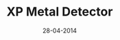 ---
layout: project
title: 'XP Metal Detector'
caption: Illustration du détecteur de métaux de la gamme XP.
description: >
  Graphic design - Illustration du détecteur de métaux de la gamme XR - Adobe Ai
date: '28-04-2014'
image: 
  path: /assets/img/works/cover-detecteur-metaux-xp.jpg
  srcset: 
    1920w: /assets/img/works/cover-detecteur-metaux-xp.jpg
    960w:  /assets/img/works/cover-detecteur-metaux-xp@0,5x.jpg
    480w:  /assets/img/works/cover-detecteur-metaux-xp@0,25x.jpg

links:
  - title: Voir le site officiel de la Maison de la Détection
    url: https://www.maisondeladetection.com/
sitemap: false

---
